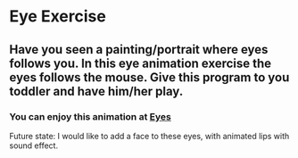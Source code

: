 # Eye Exercise
## Have you seen a painting/portrait where eyes follows you. In this eye animation exercise the eyes follows the mouse. Give this program to you toddler and have him/her play. 

### You can enjoy this animation at <a href="https://rhdpd.github.io/Eye/"> Eyes </a>

Future state: I would like to add a face to these eyes, with animated lips with sound effect.
